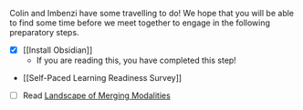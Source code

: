 Colin and Imbenzi have some travelling to do! We hope that you will be able to find some time before we meet together to engage in the following preparatory steps.
- [x] [[Install Obsidian]]
	- If you are reading this, you have completed this step!
- [[Self-Paced Learning Readiness Survey]]
- [ ] Read [Landscape of Merging Modalities](https://er.educause.edu/articles/2020/10/the-landscape-of-merging-modalities)
